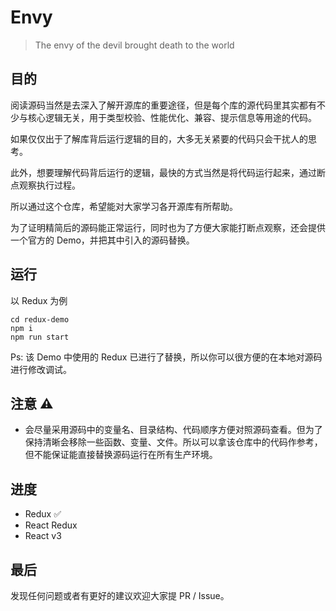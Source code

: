 # Envy
> The envy of the devil brought death to the world

## 目的
阅读源码当然是去深入了解开源库的重要途径，但是每个库的源代码里其实都有不少与核心逻辑无关，用于类型校验、性能优化、兼容、提示信息等用途的代码。  

如果仅仅出于了解库背后运行逻辑的目的，大多无关紧要的代码只会干扰人的思考。  

此外，想要理解代码背后运行的逻辑，最快的方式当然是将代码运行起来，通过断点观察执行过程。  

所以通过这个仓库，希望能对大家学习各开源库有所帮助。  

为了证明精简后的源码能正常运行，同时也为了方便大家能打断点观察，还会提供一个官方的 Demo，并把其中引入的源码替换。

## 运行
以 Redux 为例
```
cd redux-demo
npm i
npm run start
```
Ps: 该 Demo 中使用的 Redux 已进行了替换，所以你可以很方便的在本地对源码进行修改调试。

## 注意 ⚠️
* 会尽量采用源码中的变量名、目录结构、代码顺序方便对照源码查看。但为了保持清晰会移除一些函数、变量、文件。所以可以拿该仓库中的代码作参考，但不能保证能直接替换源码运行在所有生产环境。

## 进度
* Redux ✅
* React Redux
* React v3

## 最后
发现任何问题或者有更好的建议欢迎大家提 PR / Issue。
